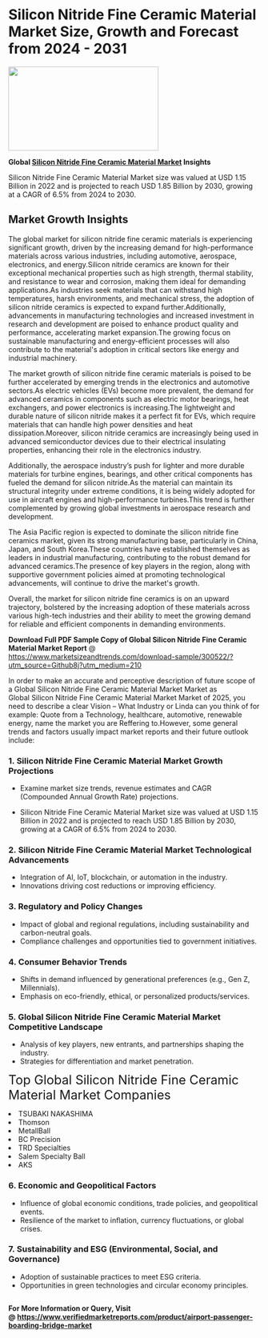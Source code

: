 <H1>Silicon Nitride Fine Ceramic Material Market Size, Growth and Forecast from 2024 - 2031</H1><img class="aligncenter size-medium wp-image-584254" src="https://thirdeyenews.in/wp-content/uploads/2024/09/Global-Market-Research-300x168.jpeg" alt="" width="300" height="168" /><p><strong>Global&nbsp;<a href="https://www.marketsizeandtrends.com/download-sample/300522/?utm_source=Github8j?utm_medium=210">Silicon Nitride Fine Ceramic Material Market</a> Insights</strong></p><p>Silicon Nitride Fine Ceramic Material Market size was valued at USD 1.15 Billion in 2022 and is projected to reach USD 1.85 Billion by 2030, growing at a CAGR of 6.5% from 2024 to 2030.</p><p><h2>Market Growth Insights</h2> The global market for silicon nitride fine ceramic materials is experiencing significant growth, driven by the increasing demand for high-performance materials across various industries, including automotive, aerospace, electronics, and energy.Silicon nitride ceramics are known for their exceptional mechanical properties such as high strength, thermal stability, and resistance to wear and corrosion, making them ideal for demanding applications.As industries seek materials that can withstand high temperatures, harsh environments, and mechanical stress, the adoption of silicon nitride ceramics is expected to expand further.Additionally, advancements in manufacturing technologies and increased investment in research and development are poised to enhance product quality and performance, accelerating market expansion.The growing focus on sustainable manufacturing and energy-efficient processes will also contribute to the material's adoption in critical sectors like energy and industrial machinery. <p>The market growth of silicon nitride fine ceramic materials is poised to be further accelerated by emerging trends in the electronics and automotive sectors.As electric vehicles (EVs) become more prevalent, the demand for advanced ceramics in components such as electric motor bearings, heat exchangers, and power electronics is increasing.The lightweight and durable nature of silicon nitride makes it a perfect fit for EVs, which require materials that can handle high power densities and heat dissipation.Moreover, silicon nitride ceramics are increasingly being used in advanced semiconductor devices due to their electrical insulating properties, enhancing their role in the electronics industry.</p> <p>Additionally, the aerospace industry’s push for lighter and more durable materials for turbine engines, bearings, and other critical components has fueled the demand for silicon nitride.As the material can maintain its structural integrity under extreme conditions, it is being widely adopted for use in aircraft engines and high-performance turbines.This trend is further complemented by growing global investments in aerospace research and development.</p> <p>The Asia Pacific region is expected to dominate the silicon nitride fine ceramics market, given its strong manufacturing base, particularly in China, Japan, and South Korea.These countries have established themselves as leaders in industrial manufacturing, contributing to the robust demand for advanced ceramics.The presence of key players in the region, along with supportive government policies aimed at promoting technological advancements, will continue to drive the market's growth.</p> <p>Overall, the market for silicon nitride fine ceramics is on an upward trajectory, bolstered by the increasing adoption of these materials across various high-tech industries and their ability to meet the growing demand for reliable and efficient components in demanding environments.</p> </p><p><span class=""><strong>Download Full PDF Sample Copy of Global Silicon Nitride Fine Ceramic Material Market Report</strong> @ <a href="https://www.marketsizeandtrends.com/download-sample/300522/?utm_source=Github8j?utm_medium=210" target="_blank">https://www.marketsizeandtrends.com/download-sample/300522/?utm_source=Github8j?utm_medium=210</a></span></p><p>In order to make an accurate and perceptive description of future scope of a Global&nbsp;Silicon Nitride Fine Ceramic Material Market Market as Global&nbsp;Silicon Nitride Fine Ceramic Material Market Market of 2025, you need to describe a clear Vision &ndash; What Industry or Linda can you think of for example: Quote from a Technology, healthcare, automotive, renewable energy, name the market you are Reffering to.However, some general trends and factors usually impact market reports and their future outlook include:</p><h3>1.&nbsp;<strong>Silicon Nitride Fine Ceramic Material Market Growth Projections</strong></h3><ul><li>Examine market size trends, revenue estimates and CAGR (Compounded Annual Growth Rate) projections.</li><li><p>Silicon Nitride Fine Ceramic Material Market size was valued at USD 1.15 Billion in 2022 and is projected to reach USD 1.85 Billion by 2030, growing at a CAGR of 6.5% from 2024 to 2030.</p></li></ul><h3>2.&nbsp;<strong>Silicon Nitride Fine Ceramic Material Market Technological Advancements</strong></h3><ul><li>Integration of AI, IoT, blockchain, or automation in the industry.</li><li>Innovations driving cost reductions or improving efficiency.</li></ul><h3>3.&nbsp;<strong>Regulatory and Policy Changes</strong></h3><ul><li>Impact of global and regional regulations, including sustainability and carbon-neutral goals.</li><li>Compliance challenges and opportunities tied to government initiatives.</li></ul><h3>4.&nbsp;<strong>Consumer Behavior Trends</strong></h3><ul><li>Shifts in demand influenced by generational preferences (e.g., Gen Z, Millennials).</li><li>Emphasis on eco-friendly, ethical, or personalized products/services.</li></ul><h3>5.&nbsp;<strong>Global Silicon Nitride Fine Ceramic Material Market Competitive Landscape</strong></h3><ul><li>Analysis of key players, new entrants, and partnerships shaping the industry.</li><li>Strategies for differentiation and market penetration.</li></ul><p data-pm-slice="1 1 []"><span style="color: inherit; font-family: inherit; font-size: 25px;">Top Global Silicon Nitride Fine Ceramic Material Market Companies</span></p><div class="" data-test-id=""><p><li>TSUBAKI NAKASHIMA</li><li> Thomson</li><li> MetallBall</li><li> BC Precision</li><li> TRD Specialties</li><li> Salem Specialty Ball</li><li> AKS</li></p></div><h3>6.&nbsp;<strong>Economic and Geopolitical Factors</strong></h3><ul><li>Influence of global economic conditions, trade policies, and geopolitical events.</li><li>Resilience of the market to inflation, currency fluctuations, or global crises.</li></ul><h3>7.&nbsp;<strong>Sustainability and ESG (Environmental, Social, and Governance)</strong></h3><ul><li>Adoption of sustainable practices to meet ESG criteria.</li><li>Opportunities in green technologies and circular economy principles.</li></ul><h2><strong style="font-size: 14px;">For More Information or Query, Visit @&nbsp;</strong><a style="background-color: #ffffff; font-size: 14px;" href="https://www.marketsizeandtrends.com/report/silicon-nitride-fine-ceramic-material-market/" target="_blank">https://www.verifiedmarketreports.com/product/airport-passenger-boarding-bridge-market</a></h2>